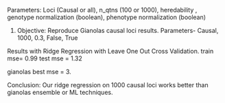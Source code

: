 Parameters: Loci (Causal or all), n_qtns (100 or 1000), heredability , genotype normalization (boolean), phenotype normalization (boolean)

1) Objective: Reproduce Gianolas causal loci results. 
Parameters- Causal, 1000, 0.3, False, True

Results with Ridge Regression with Leave One Out Cross Validation.
train mse=  0.99
test mse =  1.32

gianolas best mse = 3.

Conclusion: Our ridge regression on 1000 causal loci works better than gianolas ensemble or ML techniques.

